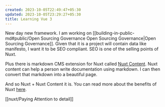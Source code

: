 ```yaml
---
created: 2023-10-05T22:49:47+05:30
updated: 2023-10-05T23:29:27+05:30
title: Learning Vue 3
---
```

New day new framework. I am working on [[building-in-public-md#public/Open Sourcing Governance Open Sourcing Governance|Open Sourcing Governance]]. Given that it is a project will contain data like manifesto, I want it to be SEO compliant. SEO is one of the selling points of Nuxt.

Plus there is markdown CMS extension for Nuxt called [Nuxt Content](https://content.nuxt.com/). Nuxt content can help a person write documentation using markdown. I can then convert that markdown into a beautiful page.

And so Nuxt + Nuxt Content it is. You can read more about the benefits of Nuxt [here](https://nuxt.com/docs/getting-started/introduction).


[[nuxt/Paying Attention to detail]]

